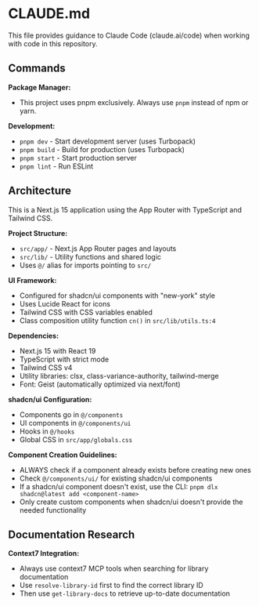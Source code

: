 # CLAUDE.md

This file provides guidance to Claude Code (claude.ai/code) when working with code in this repository.

## Commands

**Package Manager:**
- This project uses pnpm exclusively. Always use `pnpm` instead of npm or yarn.

**Development:**
- `pnpm dev` - Start development server (uses Turbopack)
- `pnpm build` - Build for production (uses Turbopack) 
- `pnpm start` - Start production server
- `pnpm lint` - Run ESLint

## Architecture

This is a Next.js 15 application using the App Router with TypeScript and Tailwind CSS.

**Project Structure:**
- `src/app/` - Next.js App Router pages and layouts
- `src/lib/` - Utility functions and shared logic
- Uses `@/` alias for imports pointing to `src/`

**UI Framework:**
- Configured for shadcn/ui components with "new-york" style
- Uses Lucide React for icons
- Tailwind CSS with CSS variables enabled
- Class composition utility function `cn()` in `src/lib/utils.ts:4`

**Dependencies:**
- Next.js 15 with React 19
- TypeScript with strict mode
- Tailwind CSS v4 
- Utility libraries: clsx, class-variance-authority, tailwind-merge
- Font: Geist (automatically optimized via next/font)

**shadcn/ui Configuration:**
- Components go in `@/components`
- UI components in `@/components/ui`  
- Hooks in `@/hooks`
- Global CSS in `src/app/globals.css`

**Component Creation Guidelines:**
- ALWAYS check if a component already exists before creating new ones
- Check `@/components/ui/` for existing shadcn/ui components
- If a shadcn/ui component doesn't exist, use the CLI: `pnpm dlx shadcn@latest add <component-name>`
- Only create custom components when shadcn/ui doesn't provide the needed functionality

## Documentation Research

**Context7 Integration:**
- Always use context7 MCP tools when searching for library documentation
- Use `resolve-library-id` first to find the correct library ID
- Then use `get-library-docs` to retrieve up-to-date documentation
